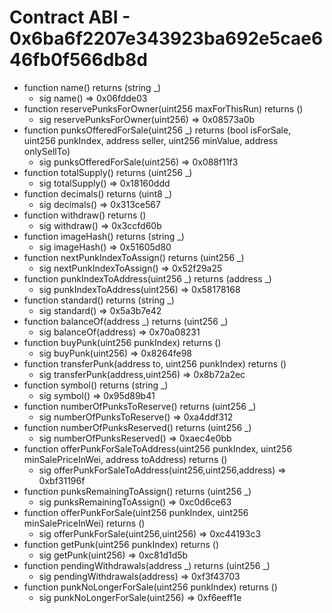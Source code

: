 # Contract ABI - 0x6ba6f2207e343923ba692e5cae646fb0f566db8d

- function name() returns (string _)
  - sig name()  =>  0x06fdde03
- function reservePunksForOwner(uint256 maxForThisRun) returns ()
  - sig reservePunksForOwner(uint256)  =>  0x08573a0b
- function punksOfferedForSale(uint256 _) returns (bool isForSale, uint256 punkIndex, address seller, uint256 minValue, address onlySellTo)
  - sig punksOfferedForSale(uint256)  =>  0x088f11f3
- function totalSupply() returns (uint256 _)
  - sig totalSupply()  =>  0x18160ddd
- function decimals() returns (uint8 _)
  - sig decimals()  =>  0x313ce567
- function withdraw() returns ()
  - sig withdraw()  =>  0x3ccfd60b
- function imageHash() returns (string _)
  - sig imageHash()  =>  0x51605d80
- function nextPunkIndexToAssign() returns (uint256 _)
  - sig nextPunkIndexToAssign()  =>  0x52f29a25
- function punkIndexToAddress(uint256 _) returns (address _)
  - sig punkIndexToAddress(uint256)  =>  0x58178168
- function standard() returns (string _)
  - sig standard()  =>  0x5a3b7e42
- function balanceOf(address _) returns (uint256 _)
  - sig balanceOf(address)  =>  0x70a08231
- function buyPunk(uint256 punkIndex) returns ()
  - sig buyPunk(uint256)  =>  0x8264fe98
- function transferPunk(address to, uint256 punkIndex) returns ()
  - sig transferPunk(address,uint256)  =>  0x8b72a2ec
- function symbol() returns (string _)
  - sig symbol()  =>  0x95d89b41
- function numberOfPunksToReserve() returns (uint256 _)
  - sig numberOfPunksToReserve()  =>  0xa4ddf312
- function numberOfPunksReserved() returns (uint256 _)
  - sig numberOfPunksReserved()  =>  0xaec4e0bb
- function offerPunkForSaleToAddress(uint256 punkIndex, uint256 minSalePriceInWei, address toAddress) returns ()
  - sig offerPunkForSaleToAddress(uint256,uint256,address)  =>  0xbf31196f
- function punksRemainingToAssign() returns (uint256 _)
  - sig punksRemainingToAssign()  =>  0xc0d6ce63
- function offerPunkForSale(uint256 punkIndex, uint256 minSalePriceInWei) returns ()
  - sig offerPunkForSale(uint256,uint256)  =>  0xc44193c3
- function getPunk(uint256 punkIndex) returns ()
  - sig getPunk(uint256)  =>  0xc81d1d5b
- function pendingWithdrawals(address _) returns (uint256 _)
  - sig pendingWithdrawals(address)  =>  0xf3f43703
- function punkNoLongerForSale(uint256 punkIndex) returns ()
  - sig punkNoLongerForSale(uint256)  =>  0xf6eeff1e

